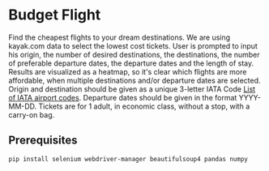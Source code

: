 # Budget Flight
Find the cheapest flights to your dream destinations. We are using kayak.com data to select the lowest cost tickets. User is prompted to input his origin, the number of desired destinations, the destinations, the number of preferable departure dates, the departure dates and the length of stay. Results are visualized as a heatmap, so it's clear which flights are more affordable, when multiple destinations and/or departure dates are selected.
Origin and destination should be given as a unique 3-letter IATA Code [List of IATA airport codes](https://en.wikipedia.org/wiki/IATA_airport_code). Departure dates should be given in the format YYYY-MM-DD.
Tickets are for 1 adult, in economic class, without a stop, with a carry-on bag.
## Prerequisites
`pip install selenium webdriver-manager beautifulsoup4 pandas numpy`
